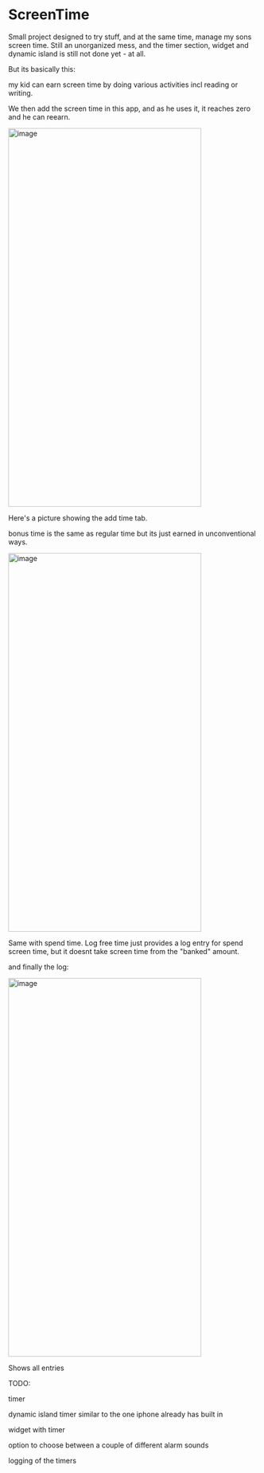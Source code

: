 # ScreenTime
Small project designed to try stuff, and at the same time, manage my sons screen time.
Still an unorganized mess, and the timer section, widget and dynamic island is still not done yet - at all.

But its basically this:

my kid can earn screen time by doing various activities incl reading or writing.

We then add the screen time in this app, and as he uses it, it reaches zero and he can reearn.

<img width="388" height="760" alt="image" src="https://github.com/user-attachments/assets/7b38b65d-0ae3-42c3-86c0-fb7728129391" />

Here's a picture showing the add time tab.

bonus time is the same as regular time but its just earned in unconventional ways.


<img width="388" height="760" alt="image" src="https://github.com/user-attachments/assets/a031be3c-9fa2-4f84-88fb-1052f5b9a955" />

Same with spend time.
Log free time just provides a log entry for spend screen time, but it doesnt take screen time from the "banked" amount.

and finally the log:

<img width="388" height="760" alt="image" src="https://github.com/user-attachments/assets/4c2f0b64-b3f2-4c26-8fbf-be74f4714d63" />

Shows all entries

TODO:

timer

dynamic island timer similar to the one iphone already has built in

widget with timer

option to choose between a couple of different alarm sounds

logging of the timers

